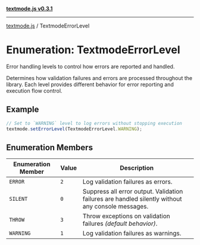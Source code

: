 [**textmode.js v0.3.1**](../README.md)

***

[textmode.js](../README.md) / TextmodeErrorLevel

# Enumeration: TextmodeErrorLevel

Error handling levels to control how errors are reported and handled.

Determines how validation failures and errors are processed throughout the library.
Each level provides different behavior for error reporting and execution flow control.

## Example

```ts
// Set to `WARNING` level to log errors without stopping execution
textmode.setErrorLevel(TextmodeErrorLevel.WARNING);
```

## Enumeration Members

| Enumeration Member | Value | Description |
| ------ | ------ | ------ |
| <a id="error"></a> `ERROR` | `2` | Log validation failures as errors. |
| <a id="silent"></a> `SILENT` | `0` | Suppress all error output. Validation failures are handled silently without any console messages. |
| <a id="throw"></a> `THROW` | `3` | Throw exceptions on validation failures *(default behavior)*. |
| <a id="warning"></a> `WARNING` | `1` | Log validation failures as warnings. |
